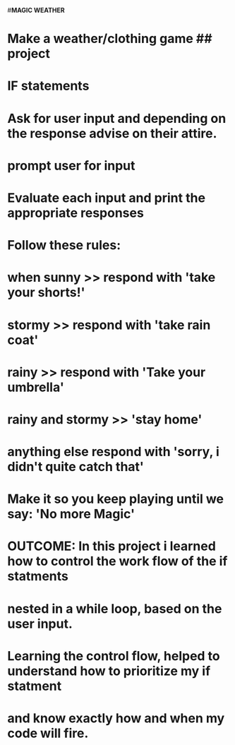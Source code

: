 #__MAGIC WEATHER__
# Make a weather/clothing game ## project
# IF statements
# Ask for user input and depending on the response advise on their attire.
#
# prompt user for input
# Evaluate each input and print the appropriate responses
# Follow these rules:
#
# when sunny >> respond with 'take your shorts!'
# stormy >> respond with 'take rain coat'
# rainy >> respond with 'Take your umbrella'
# rainy and stormy >> 'stay home'
# anything else respond with 'sorry, i didn't quite catch that'
# Make it so you keep playing until we say: 'No more Magic'

# OUTCOME: In this project i learned how to control the work flow of the if statments
# nested in a while loop, based on the user input.
# Learning the control flow, helped to understand how to prioritize my if statment 
# and know exactly how and when my code will fire.